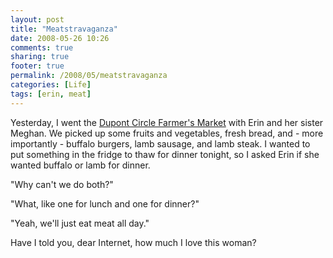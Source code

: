 ```yaml
---
layout: post
title: "Meatstravaganza"
date: 2008-05-26 10:26
comments: true
sharing: true
footer: true
permalink: /2008/05/meatstravaganza
categories: [Life]
tags: [erin, meat]
---
```

Yesterday, I went the [Dupont Circle Farmer's Market](http://www.freshfarmmarkets.org/markets/dupont_circle.html) with Erin and her sister Meghan.  We picked up some fruits and vegetables, fresh bread, and - more importantly - buffalo burgers, lamb sausage, and lamb steak.  I wanted to put something in the fridge to thaw for dinner tonight, so I asked Erin if she wanted buffalo or lamb for dinner.

"Why can't we do both?"

"What, like one for lunch and one for dinner?"

"Yeah, we'll just eat meat all day."

Have I told you, dear Internet, how much I love this woman?